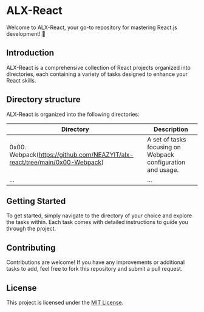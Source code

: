 # ALX-React

Welcome to ALX-React, your go-to repository for mastering React.js development! 🚀

## Introduction

ALX-React is a comprehensive collection of React projects organized into directories, each containing a variety of tasks designed to enhance your React skills.

## Directory structure

ALX-React is organized into the following directories:

| Directory        | Description                                                                                           |
|------------------|-------------------------------------------------------------------------------------------------------|
| 0x00. Webpack(https://github.com/NEAZYIT/alx-react/tree/main/0x00-Webpack) | A set of tasks focusing on Webpack configuration and usage.                                           |
| ...              | ...                                                                                                   |


## Getting Started

To get started, simply navigate to the directory of your choice and explore the tasks within. Each task comes with detailed instructions to guide you through the project.

## Contributing

Contributions are welcome! If you have any improvements or additional tasks to add, feel free to fork this repository and submit a pull request.

## License

This project is licensed under the [MIT License](LICENSE).